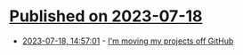 # [Published on 2023-07-18](index.md)

* [2023-07-18, 14:57:01](https://lobste.rs/s/gs5wp3/i_m_moving_my_projects_off_github) - [I'm moving my projects off GitHub](https://ntietz.com/blog/moving-off-github/)
